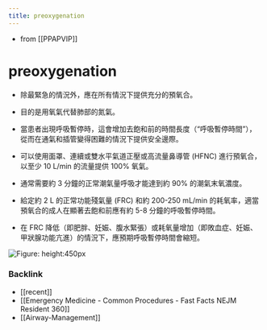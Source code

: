 ```yaml
---
title: preoxygenation
---
```


- from [[PPAPVIP]]

# preoxygenation

- 除最緊急的情況外，應在所有情況下提供充分的預氧合。
- 目的是用氧氣代替肺部的氮氣。
- 當患者出現呼吸暫停時，這會增加去飽和前的時間長度（“呼吸暫停時間”），從而在通氣和插管變得困難的情況下提供安全邊際。
- 可以使用面罩、連續或雙水平氣道正壓或高流量鼻導管 (HFNC) 進行預氧合，以至少 10 L/min 的流量提供 100% 氧氣。
- 通常需要約 3 分鐘的正常潮氣量呼吸才能達到約 90% 的潮氣末氧濃度。

- 給定約 2 L 的正常功能殘氣量 (FRC) 和約 200-250 mL/min 的耗氧率，適當預氧合的成人在顯著去飽和前應有約 5-8 分鐘的呼吸暫停時間。
- 在 FRC 降低（即肥胖、妊娠、腹水緊張）或耗氧量增加（即敗血症、妊娠、甲狀腺功能亢進）的情況下，應預期呼吸暫停時間會縮短。

![Figure: height:450px](https://i.imgur.com/qWa66N4.png)

### Backlink

- [[recent]]
- [[Emergency Medicine - Common Procedures - Fast Facts  NEJM Resident 360]]
- [[Airway-Management]]
